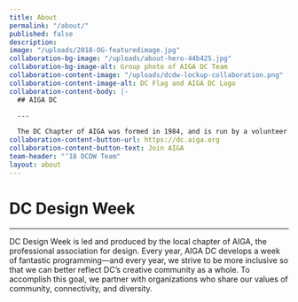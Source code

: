 ```yaml
---
title: About
permalink: "/about/"
published: false
description: 
image: "/uploads/2018-OG-featuredimage.jpg"
collaboration-bg-image: "/uploads/about-hero-44b425.jpg"
collaboration-bg-image-alt: Group photo of AIGA DC Team
collaboration-content-image: "/uploads/dcdw-lockup-collaboration.png"
collaboration-content-image-alt: DC Flag and AIGA DC Logo
collaboration-content-body: |-
  ## AIGA DC

  ---

  The DC Chapter of AIGA was formed in 1984, and is run by a volunteer board of directors. With over 1,100 members, AIGA DC is the fifth largest and one of the oldest chapters in the nation. We strive to cultivate, connect, and celebrate the diverse work and people that make up our DC creative community.
collaboration-content-button-url: https://dc.aiga.org
collaboration-content-button-text: Join AIGA
team-header: "‘18 DCDW Team"
layout: about
---
```


# DC Design Week

---

DC Design Week is led and produced by the local chapter of AIGA, the professional association for design. Every year, AIGA DC develops a week of fantastic programming—and every year, we strive to be more inclusive so that we can better reflect DC’s creative community as a whole. To accomplish this goal, we partner with organizations who share our values of community, connectivity, and diversity.